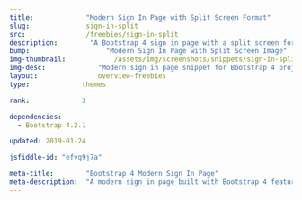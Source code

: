 ```yaml
---
title:             "Modern Sign In Page with Split Screen Format"
slug:              sign-in-split
src:               /freebies/sign-in-split
description:	    "A Bootstrap 4 sign in page with a split screen format featuring an image and form fields"
bump:			        "Modern Sign In Page with Split Screen Image"
img-thumbnail:	    	  /assets/img/screenshots/snippets/sign-in-split.jpg
img-desc:		      "Modern sign in page snippet for Bootstrap 4 projects"
layout:		    	  overview-freebies
type:             themes

rank:             3

dependencies:     
  - Bootstrap 4.2.1

updated: 2019-01-24

jsfiddle-id: "efvg9j7a"

meta-title:        "Bootstrap 4 Modern Sign In Page"
meta-description:  "A modern sign in page built with Bootstrap 4 featuring login form fields and a split screen image"
---
```

